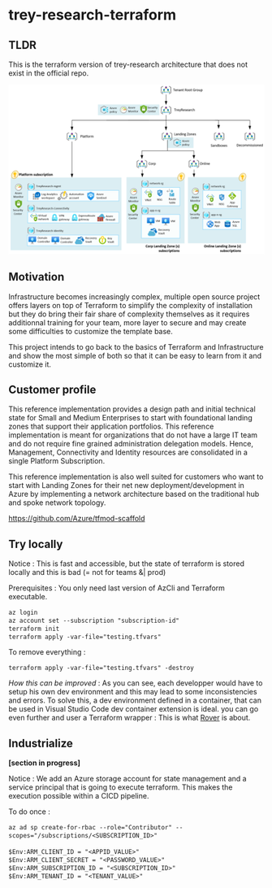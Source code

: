 # trey-research-terraform

## TLDR

This is the terraform version of trey-research architecture that does not exist in the official repo.

![Trey-research-schema](docs/trey-research-schema.png)

## Motivation

Infrastructure becomes increasingly complex, multiple open source project offers layers on top of Terraform to simplify the complexity of installation but they do bring their fair share of complexity themselves as it requires additionnal training for your team, more layer to secure  and may create some difficulties to customize the template base.

This project intends to go back to the basics of Terraform and Infrastructure and show the most simple of both so that it can be easy to learn from it and customize it. 

## Customer profile

This reference implementation provides a design path and initial technical state for Small and Medium Enterprises to start with foundational landing zones that support their application portfolios. This reference implementation is meant for organizations that do not have a large IT team and do not require fine grained administration delegation models. Hence, Management, Connectivity and Identity resources are consolidated in a single Platform Subscription.

This reference implementation is also well suited for customers who want to start with Landing Zones for their net new deployment/development in Azure by implementing a network architecture based on the traditional hub and spoke network topology.

https://github.com/Azure/tfmod-scaffold

## Try locally

Notice : This is fast and accessible, but the state of terraform is stored locally and this is bad (= not for teams &| prod)

Prerequisites : You only need last version of AzCli and Terraform executable.

```
az login
az account set --subscription "subscription-id"
terraform init
terraform apply -var-file="testing.tfvars"
```

To remove everything :

```
terraform apply -var-file="testing.tfvars" -destroy
```

*How this can be improved* : As you can see, each developper would have to setup his own dev environment and this may lead to some inconsistencies and errors. To solve this, a dev environment defined in a container, that can be used in Visual Studio Code dev container extension is ideal. you can go even further and user a Terraform wrapper : This is what [Rover](https://learn.microsoft.com/en-us/azure/cloud-adoption-framework/ready/landing-zone/terraform-landing-zone#rover) is about.

## Industrialize

__[section in progress]__

Notice : We add an Azure storage account for state management and a service principal that is going to execute terraform. This makes the execution possible within a CICD pipeline.

To do once : 
```
az ad sp create-for-rbac --role="Contributor" --scopes="/subscriptions/<SUBSCRIPTION_ID>"

$Env:ARM_CLIENT_ID = "<APPID_VALUE>"
$Env:ARM_CLIENT_SECRET = "<PASSWORD_VALUE>"
$Env:ARM_SUBSCRIPTION_ID = "<SUBSCRIPTION_ID>"
$Env:ARM_TENANT_ID = "<TENANT_VALUE>"
```
